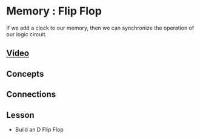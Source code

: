 # Memory : Flip Flop
If we add a clock to our memory, then we can synchronize the operation of our logic circuit.

## [Video]()

## Concepts

## Connections

## Lesson

- Build an D Flip Flop